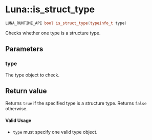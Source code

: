 # Luna::is_struct_type

```c++
LUNA_RUNTIME_API bool is_struct_type(typeinfo_t type)
```

Checks whether one type is a structure type. 



## Parameters
### type
The type object to check. 

## Return value
Returns `true` if the specified type is a structure type. Returns `false` otherwise. 

#### Valid Usage
* `type` must specify one valid type object. 


